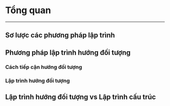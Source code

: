 # Tổng quan
---

## Sơ lược các phương pháp lập trình

## Phương pháp lập trình hướng đối tượng
### Cách tiếp cận hướng đối tượng
### Lập trình hướng đối tượng
## Lập trình hướng đối tượng vs Lập trình cấu trúc




